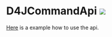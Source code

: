 # D4JCommandApi [![](https://jitpack.io/v/Ayley/D4JCommandApi.svg)](https://jitpack.io/#Ayley/D4JCommandApi)
[Here](https://github.com/Ayley/D4JCommandApi/tree/master/src/test/java) is a example how to use the api.
